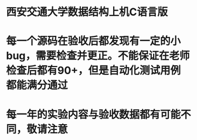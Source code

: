 # 西安交通大学数据结构上机C语言版
# 每一个源码在验收后都发现有一定的小bug，需要检查并更正。不能保证在老师检查后都有90+，但是自动化测试用例都能满分通过
# 每一年的实验内容与验收数据都有可能不同，敬请注意
